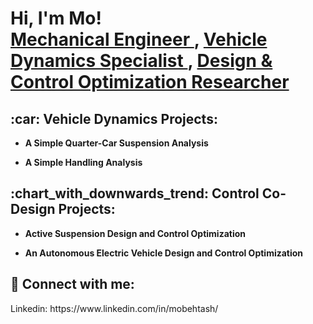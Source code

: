 <h1>Hi, I'm Mo! <br/> <a href = "https://github.com/MoBehtash/MoBehtash"> Mechanical Engineer </a>,
                      <a href = "https://github.com/MoBehtash/MoBehtash"> Vehicle Dynamics Specialist </a>,
                      <a href = "https://github.com/MoBehtash/MoBehtash"> Design & Control Optimization Researcher </a> </h1>

<!-- ======================================================== -->
<h2>:car: Vehicle Dynamics Projects:</h2>

- <b>A Simple Quarter-Car Suspension Analysis</b>

- <b>A Simple Handling Analysis </b>


<!-- ======================================================== -->
<h2>:chart_with_downwards_trend: Control Co-Design Projects: </h2>

- <b>Active Suspension Design and Control Optimization</b>

- <b>An Autonomous Electric Vehicle Design and Control Optimization </b>


<!-- ======================================================== -->
<h2> 🤳 Connect with me:</h2>
Linkedin: https://www.linkedin.com/in/mobehtash/
